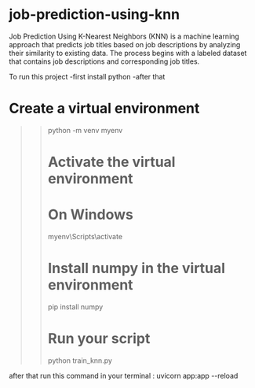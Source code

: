 # job-prediction-using-knn
Job Prediction Using K-Nearest Neighbors (KNN) is a machine learning approach that predicts job titles based on job descriptions by analyzing their similarity to existing data. The process begins with a labeled dataset that contains job descriptions and corresponding job titles.


To run this project
-first install python
-after that 

 # Create a virtual environment       
>> python -m venv myenv                                                                                                    
>> 
>> # Activate the virtual environment
>> # On Windows
>> myenv\Scripts\activate
>> 
>> # Install numpy in the virtual environment
>> pip install numpy
>> 
>> # Run your script
>> python train_knn.py

after that run this command in your terminal : uvicorn app:app --reload 

